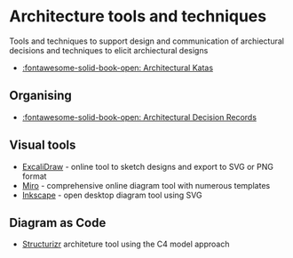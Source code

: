 # Architecture tools and techniques

Tools and techniques to support design and communication of archiectural decisions and techniques to elicit archiectural designs


- [:fontawesome-solid-book-open: Architectural Katas](kata/index.md)

## Organising

- [:fontawesome-solid-book-open: Architectural Decision Records](/docs/architecture/adr.md)


## Visual tools

- [ExcaliDraw](https://excalidraw.com/) - online tool to sketch designs and export to SVG or PNG format
- [Miro](https://miro.com/) - comprehensive online diagram tool with numerous templates
- [Inkscape](https://inkscape.org/) - open desktop diagram tool using SVG


## Diagram as Code

- [Structurizr](structurizr.md) architeture tool using the C4 model approach

